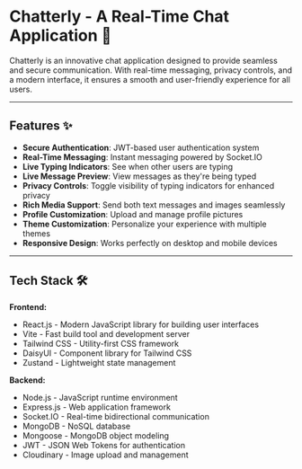 # Chatterly - A Real-Time Chat Application 🚀

Chatterly is an innovative chat application designed to provide seamless and secure communication. With real-time messaging, privacy controls, and a modern interface, it ensures a smooth and user-friendly experience for all users.

---

## Features ✨

- **Secure Authentication**: JWT-based user authentication system
- **Real-Time Messaging**: Instant messaging powered by Socket.IO
- **Live Typing Indicators**: See when other users are typing
- **Live Message Preview**: View messages as they're being typed
- **Privacy Controls**: Toggle visibility of typing indicators for enhanced privacy
- **Rich Media Support**: Send both text messages and images seamlessly
- **Profile Customization**: Upload and manage profile pictures
- **Theme Customization**: Personalize your experience with multiple themes
- **Responsive Design**: Works perfectly on desktop and mobile devices

---

## Tech Stack 🛠️

**Frontend:**

- React.js - Modern JavaScript library for building user interfaces
- Vite - Fast build tool and development server
- Tailwind CSS - Utility-first CSS framework
- DaisyUI - Component library for Tailwind CSS
- Zustand - Lightweight state management

**Backend:**

- Node.js - JavaScript runtime environment
- Express.js - Web application framework
- Socket.IO - Real-time bidirectional communication
- MongoDB - NoSQL database
- Mongoose - MongoDB object modeling
- JWT - JSON Web Tokens for authentication
- Cloudinary - Image upload and management

